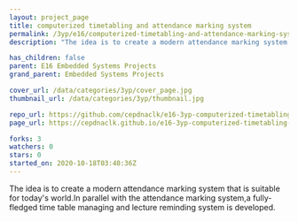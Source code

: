 ```yaml
---
layout: project_page
title: computerized timetabling and attendance marking system
permalink: /3yp/e16/computerized-timetabling-and-attendance-marking-system
description: "The idea is to create a modern attendance marking system that is suitable for today's world.In parallel with the attendance marking system,a fully-fledged time table managing and lecture reminding system is developed."

has_children: false
parent: E16 Embedded Systems Projects
grand_parent: Embedded Systems Projects

cover_url: /data/categories/3yp/cover_page.jpg
thumbnail_url: /data/categories/3yp/thumbnail.jpg

repo_url: https://github.com/cepdnaclk/e16-3yp-computerized-timetabling-and-attendance-marking-system
page_url: https://cepdnaclk.github.io/e16-3yp-computerized-timetabling-and-attendance-marking-system

forks: 3
watchers: 0
stars: 0
started_on: 2020-10-18T03:40:36Z
---
```

The idea is to create a modern attendance marking system that is suitable for today's world.In parallel with the attendance marking system,a fully-fledged time table managing and lecture reminding system is developed.

